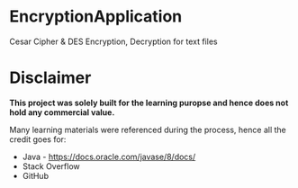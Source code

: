 # EncryptionApplication
Cesar Cipher &amp; DES Encryption, Decryption for text files 

# Disclaimer
**This project was solely built for the learning puropse and hence does not hold any commercial value.**

Many learning materials were referenced during the process, hence all the credit goes for:

- Java - https://docs.oracle.com/javase/8/docs/
- Stack Overflow
- GitHub
